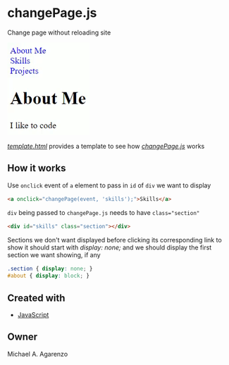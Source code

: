 # changePage.js

Change page without reloading site

![GIF of changePage.js in action](changePage.gif)

[*template.html*](https://github.com/magarenzo/change-page/blob/master/template.html) provides a template to see how [*changePage.js*](https://github.com/magarenzo/change-page/blob/master/changePage.js) works

## How it works

Use `onclick` event of `a` element to pass in `id` of `div` we want to display

```html
<a onclick="changePage(event, 'skills');">Skills</a>
```

`div` being passed to `changePage.js` needs to have `class="section"`

```html
<div id="skills" class="section"></div>
```

Sections we don't want displayed before clicking its corresponding link to show it should start with *display: none;* and we should display the first section we want showing, if any

```css
.section { display: none; }
#about { display: block; }
```

## Created with

* [JavaScript](https://www.javascript.com/)

## Owner

Michael A. Agarenzo

